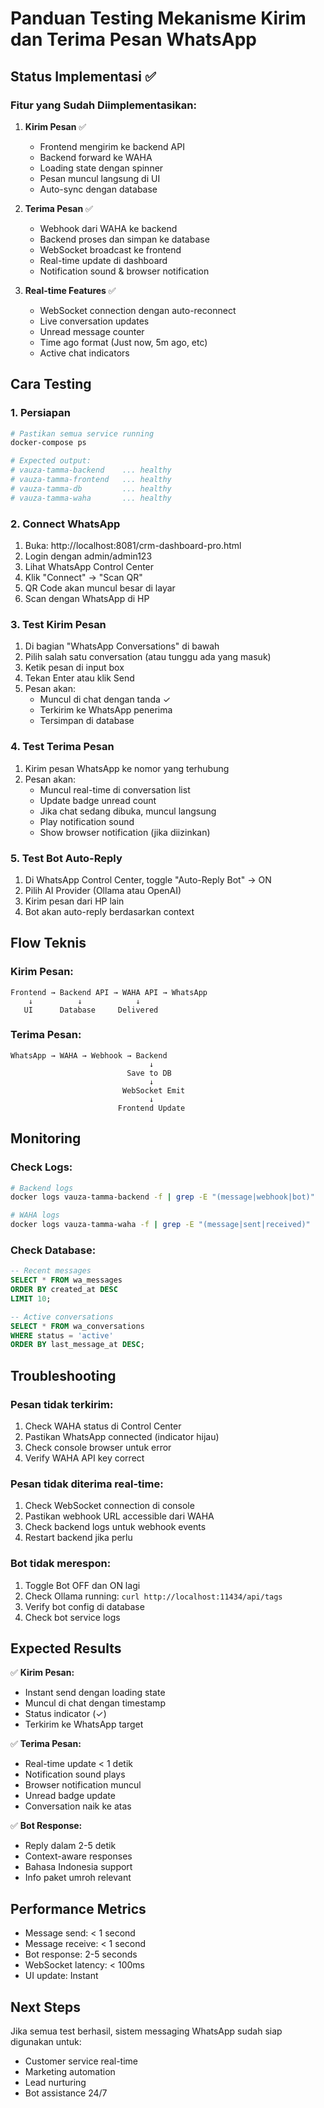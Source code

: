 # Panduan Testing Mekanisme Kirim dan Terima Pesan WhatsApp

## Status Implementasi ✅

### Fitur yang Sudah Diimplementasikan:

1. **Kirim Pesan** ✅
   - Frontend mengirim ke backend API
   - Backend forward ke WAHA
   - Loading state dengan spinner
   - Pesan muncul langsung di UI
   - Auto-sync dengan database

2. **Terima Pesan** ✅
   - Webhook dari WAHA ke backend
   - Backend proses dan simpan ke database
   - WebSocket broadcast ke frontend
   - Real-time update di dashboard
   - Notification sound & browser notification

3. **Real-time Features** ✅
   - WebSocket connection dengan auto-reconnect
   - Live conversation updates
   - Unread message counter
   - Time ago format (Just now, 5m ago, etc)
   - Active chat indicators

## Cara Testing

### 1. Persiapan
```bash
# Pastikan semua service running
docker-compose ps

# Expected output:
# vauza-tamma-backend    ... healthy
# vauza-tamma-frontend   ... healthy
# vauza-tamma-db         ... healthy
# vauza-tamma-waha       ... healthy
```

### 2. Connect WhatsApp
1. Buka: http://localhost:8081/crm-dashboard-pro.html
2. Login dengan admin/admin123
3. Lihat WhatsApp Control Center
4. Klik "Connect" → "Scan QR"
5. QR Code akan muncul besar di layar
6. Scan dengan WhatsApp di HP

### 3. Test Kirim Pesan
1. Di bagian "WhatsApp Conversations" di bawah
2. Pilih salah satu conversation (atau tunggu ada yang masuk)
3. Ketik pesan di input box
4. Tekan Enter atau klik Send
5. Pesan akan:
   - Muncul di chat dengan tanda ✓
   - Terkirim ke WhatsApp penerima
   - Tersimpan di database

### 4. Test Terima Pesan
1. Kirim pesan WhatsApp ke nomor yang terhubung
2. Pesan akan:
   - Muncul real-time di conversation list
   - Update badge unread count
   - Jika chat sedang dibuka, muncul langsung
   - Play notification sound
   - Show browser notification (jika diizinkan)

### 5. Test Bot Auto-Reply
1. Di WhatsApp Control Center, toggle "Auto-Reply Bot" → ON
2. Pilih AI Provider (Ollama atau OpenAI)
3. Kirim pesan dari HP lain
4. Bot akan auto-reply berdasarkan context

## Flow Teknis

### Kirim Pesan:
```
Frontend → Backend API → WAHA API → WhatsApp
    ↓          ↓            ↓
   UI      Database     Delivered
```

### Terima Pesan:
```
WhatsApp → WAHA → Webhook → Backend
                               ↓
                          Save to DB
                               ↓
                         WebSocket Emit
                               ↓
                        Frontend Update
```

## Monitoring

### Check Logs:
```bash
# Backend logs
docker logs vauza-tamma-backend -f | grep -E "(message|webhook|bot)"

# WAHA logs  
docker logs vauza-tamma-waha -f | grep -E "(message|sent|received)"
```

### Check Database:
```sql
-- Recent messages
SELECT * FROM wa_messages 
ORDER BY created_at DESC 
LIMIT 10;

-- Active conversations
SELECT * FROM wa_conversations 
WHERE status = 'active'
ORDER BY last_message_at DESC;
```

## Troubleshooting

### Pesan tidak terkirim:
1. Check WAHA status di Control Center
2. Pastikan WhatsApp connected (indicator hijau)
3. Check console browser untuk error
4. Verify WAHA API key correct

### Pesan tidak diterima real-time:
1. Check WebSocket connection di console
2. Pastikan webhook URL accessible dari WAHA
3. Check backend logs untuk webhook events
4. Restart backend jika perlu

### Bot tidak merespon:
1. Toggle Bot OFF dan ON lagi
2. Check Ollama running: `curl http://localhost:11434/api/tags`
3. Verify bot config di database
4. Check bot service logs

## Expected Results

✅ **Kirim Pesan:**
- Instant send dengan loading state
- Muncul di chat dengan timestamp
- Status indicator (✓)
- Terkirim ke WhatsApp target

✅ **Terima Pesan:**
- Real-time update < 1 detik
- Notification sound plays
- Browser notification muncul
- Unread badge update
- Conversation naik ke atas

✅ **Bot Response:**
- Reply dalam 2-5 detik
- Context-aware responses
- Bahasa Indonesia support
- Info paket umroh relevant

## Performance Metrics

- Message send: < 1 second
- Message receive: < 1 second
- Bot response: 2-5 seconds
- WebSocket latency: < 100ms
- UI update: Instant

## Next Steps

Jika semua test berhasil, sistem messaging WhatsApp sudah siap digunakan untuk:
- Customer service real-time
- Marketing automation
- Lead nurturing
- Bot assistance 24/7